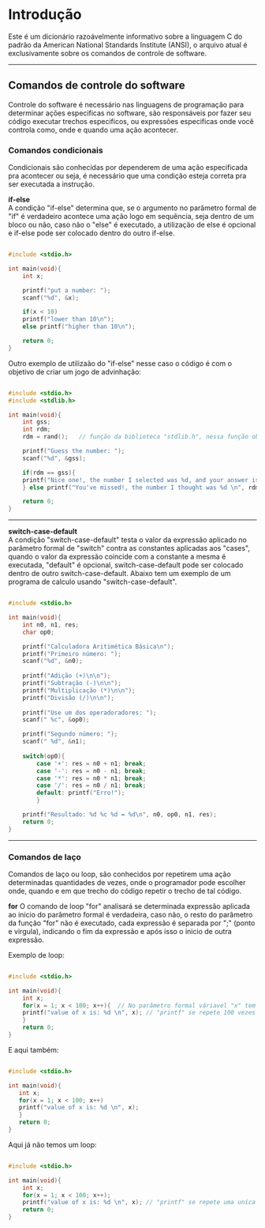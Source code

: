 # Introdução  
 Este é um dicionário razoávelmente informativo sobre a linguagem C do padrão da American National Standards Institute (ANSI), o arquivo atual é
exclusivamente sobre os comandos de controle de software.

___

## Comandos de controle do software
 Controle do software é necessário nas linguagens de programação para determinar ações especificas no software, são responsáveis por fazer seu código executar trechos 
especificos, ou expressões especificas onde você controla como, onde e quando uma ação acontecer.

### Comandos condicionais
 Condicionais são conhecidas por dependerem de uma ação especificada pra acontecer ou seja, é necessário  que uma condição esteja correta pra ser executada a instrução. 

**if-else**  
 A condição "if-else" determina que, se o argumento no parâmetro formal de "if" é verdadeiro acontece uma ação logo em sequência, seja dentro de um bloco ou não, 
caso não  o "else" é executado, a utilização de else é opcional e if-else pode ser colocado dentro do outro if-else.

```c

#include <stdio.h>

int main(void){
	int x;

	printf("put a number: ");
	scanf("%d", &x);

	if(x < 10)
	printf("lower than 10\n");
	else printf("higher than 10\n");

	return 0;
}

```

 Outro exemplo de utilizaão do "if-else" nesse caso o código é com o objetivo de criar um jogo de advinhação:

```c

#include <stdio.h>
#include <stdlib.h>

int main(void){
	int gss;
	int rdm;
	rdm = rand();	// função da biblioteca "stdlib.h", nessa função obtem-se o número máximo suportado de um determinado tipo usado.

	printf("Guess the number: ");
	scanf("%d", &gss);

	if(rdm == gss){
	printf("Nice one!, the number I selected was %d, and your answer is: %d\n ", rdm, gss);
	} else printf("You've missed!, the number I thought was %d \n", rdm);

	return 0;
}

```
___
**switch-case-default**  
 A condição "switch-case-default" testa o valor da expressão aplicado no parâmetro formal de "switch" contra as constantes aplicadas aos "cases", quando o valor da expressão
coincide com a constante a mesma é executada, "default" é opcional, switch-case-default pode ser colocado dentro de outro switch-case-default.
 Abaixo tem um exemplo de um programa de calculo usando "switch-case-default".

```c

#include <stdio.h>

int main(void){
    int n0, n1, res;
    char op0;

    printf("Calculadora Aritimética Básica\n");
    printf("Primeiro número: ");
    scanf("%d", &n0);
    
    printf("Adição (+)\n\n");
    printf("Subtração (-)\n\n");
    printf("Multiplicação (*)\n\n");
    printf("Divisão (/)\n\n");
    
    printf("Use um dos operadoradores: ");
    scanf(" %c", &op0);

    printf("Segundo número: ");
    scanf(" %d", &n1);
    
    switch(op0){
        case '+': res = n0 + n1; break;
        case '-': res = n0 - n1; break;
        case '*': res = n0 * n1; break;
        case '/': res = n0 / n1; break;
        default: printf("Erro!");
        }

    printf("Resultado: %d %c %d = %d\n", n0, op0, n1, res);
    return 0;
}

```
___
### Comandos de laço 
 Comandos de laço ou loop, são conhecidos por repetirem uma ação determinadas quantidades de vezes, onde o programador pode escolher onde, quando
e em que trecho do código repetir o trecho de tal código.

**for** 
 O comando de loop "for" analisará se determinada expressão aplicada ao inicio do parâmetro formal é verdadeira, caso não, o resto do parâmetro da função "for" não é 
executado, cada expressão é separada por ";" (ponto e virgula), indicando o fim da expressão e após isso o inicio de outra expressão.

 Exemplo de loop:

```c

#include <stdio.h>

int main(void){
	int x;
    for(x = 1; x < 100; x++){  // No parâmetro formal váriavel "x" tem valor "1" atribuido, se "x" ser menor que "100", incrementa o valor de "x" em +1.
	printf("value of x is: %d \n", x); // "printf" se repete 100 vezes imprimindo o que está no parâmetro de e o valor de 1 até 100.  
    }
    return 0;
}

```
 
 E aqui também:

 ```c

#include <stdio.h>

int main(void){
	int x;
    for(x = 1; x < 100; x++)  
	printf("value of x is: %d \n", x);   
    }
    return 0;
}

```

 Aqui já não temos um loop:

```c

#include <stdio.h>

int main(void){
	int x;
    for(x = 1; x < 100; x++);
	printf("value of x is: %d \n", x); // "printf" se repete uma uníca vez mostrando o valor 100.
    return 0;
}

```
